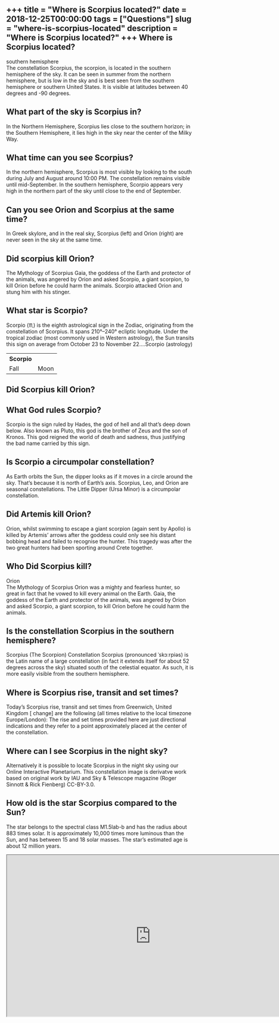 +++
title = "Where is Scorpius located?"
date = 2018-12-25T00:00:00
tags = ["Questions"]
slug = "where-is-scorpius-located"
description = "Where is Scorpius located?"
+++
Where is Scorpius located?
--------------------------

southern hemisphere  
The constellation Scorpius, the scorpion, is located in the southern hemisphere of the sky. It can be seen in summer from the northern hemisphere, but is low in the sky and is best seen from the southern hemisphere or southern United States. It is visible at latitudes between 40 degrees and -90 degrees.

What part of the sky is Scorpius in?
------------------------------------

In the Northern Hemisphere, Scorpius lies close to the southern horizon; in the Southern Hemisphere, it lies high in the sky near the center of the Milky Way.

What time can you see Scorpius?
-------------------------------

In the northern hemisphere, Scorpius is most visible by looking to the south during July and August around 10:00 PM. The constellation remains visible until mid-September. In the southern hemisphere, Scorpio appears very high in the northern part of the sky until close to the end of September.

Can you see Orion and Scorpius at the same time?
------------------------------------------------

In Greek skylore, and in the real sky, Scorpius (left) and Orion (right) are never seen in the sky at the same time.

Did scorpius kill Orion?
------------------------

The Mythology of Scorpius Gaia, the goddess of the Earth and protector of the animals, was angered by Orion and asked Scorpio, a giant scorpion, to kill Orion before he could harm the animals. Scorpio attacked Orion and stung him with his stinger.

What star is Scorpio?
---------------------

Scorpio (♏︎) is the eighth astrological sign in the Zodiac, originating from the constellation of Scorpius. It spans 210°–240° ecliptic longitude. Under the tropical zodiac (most commonly used in Western astrology), the Sun transits this sign on average from October 23 to November 22….Scorpio (astrology)

<table><tr><th>Scorpio</th></tr><tr><td>Fall</td><td>Moon</td></tr></table>

Did Scorpius kill Orion?
------------------------

What God rules Scorpio?
-----------------------

Scorpio is the sign ruled by Hades, the god of hell and all that’s deep down below. Also known as Pluto, this god is the brother of Zeus and the son of Kronos. This god reigned the world of death and sadness, thus justifying the bad name carried by this sign.

Is Scorpio a circumpolar constellation?
---------------------------------------

As Earth orbits the Sun, the dipper looks as if it moves in a circle around the sky. That’s because it is north of Earth’s axis. Scorpius, Leo, and Orion are seasonal constellations. The Little Dipper (Ursa Minor) is a circumpolar constellation.

Did Artemis kill Orion?
-----------------------

Orion, whilst swimming to escape a giant scorpion (again sent by Apollo) is killed by Artemis’ arrows after the goddess could only see his distant bobbing head and failed to recognise the hunter. This tragedy was after the two great hunters had been sporting around Crete together.

Who Did Scorpius kill?
----------------------

Orion  
The Mythology of Scorpius Orion was a mighty and fearless hunter, so great in fact that he vowed to kill every animal on the Earth. Gaia, the goddess of the Earth and protector of the animals, was angered by Orion and asked Scorpio, a giant scorpion, to kill Orion before he could harm the animals.

Is the constellation Scorpius in the southern hemisphere?
---------------------------------------------------------

Scorpius (The Scorpion) Constellation Scorpius (pronounced ˈskɔːrpiəs) is the Latin name of a large constellation (in fact it extends itself for about 52 degrees across the sky) situated south of the celestial equator. As such, it is more easily visible from the southern hemisphere.

Where is Scorpius rise, transit and set times?
----------------------------------------------

Today’s Scorpius rise, transit and set times from Greenwich, United Kingdom \[ change\] are the following (all times relative to the local timezone Europe/London): The rise and set times provided here are just directional indications and they refer to a point approximately placed at the center of the constellation.

Where can I see Scorpius in the night sky?
------------------------------------------

Alternatively it is possible to locate Scorpius in the night sky using our Online Interactive Planetarium. This constellation image is derivatve work based on original work by IAU and Sky &amp; Telescope magazine (Roger Sinnott &amp; Rick Fienberg) CC-BY-3.0.

How old is the star Scorpius compared to the Sun?
-------------------------------------------------

The star belongs to the spectral class M1.5lab-b and has the radius about 883 times solar. It is approximately 10,000 times more luminous than the Sun, and has between 15 and 18 solar masses. The star’s estimated age is about 12 million years.

<iframe allow="accelerometer; autoplay; clipboard-write; encrypted-media; gyroscope; picture-in-picture" allowfullscreen="" class="__youtube_prefs__  epyt-is-override  no-lazyload" data-no-lazy="1" data-origheight="433" data-origwidth="770" data-skipgform_ajax_framebjll="" height="433" id="_ytid_70948" loading="lazy" src="https://www.youtube.com/embed/UIMlOMvsy9Q?enablejsapi=1&autoplay=0&cc_load_policy=0&cc_lang_pref=&iv_load_policy=1&loop=0&modestbranding=0&rel=1&fs=1&playsinline=0&autohide=2&theme=dark&color=red&controls=1&" title="YouTube player" width="770"></iframe>